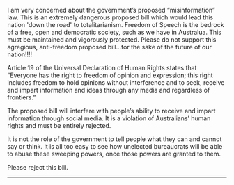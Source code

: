 I am very concerned about the government’s proposed “misinformation” law. This is an extremely dangerous proposed bill which
would lead this nation 'down the road' to totalitarianism. Freedom of Speech is the bedrock of a free, open and democratic
society, such as we have in Australua. This must be maintained and vigorously protected. Please do not support this agregious,
anti-freedom proposed bill...for the sake of the future of our nation!!!!

Article 19 of the Universal Declaration of Human Rights states that “Everyone has the right to freedom of opinion and expression;
this right includes freedom to hold opinions without interference and to seek, receive and impart information and ideas through
any media and regardless of frontiers.”

The proposed bill will interfere with people’s ability to receive and impart information through social media. It is a violation of
Australians’ human rights and must be entirely rejected.

It is not the role of the government to tell people what they can and cannot say or think. It is all too easy to see how unelected
bureaucrats will be able to abuse these sweeping powers, once those powers are granted to them.

Please reject this bill.


-----

